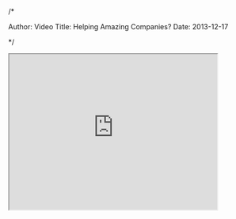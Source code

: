 /*

Author: Video
Title: Helping Amazing Companies?
Date:  2013-12-17

*/

<div class="movie">

<iframe width="420" height="315" src="http://www.youtube.com/v/tt_ZLD9ta-I?showinfo=0&amp;autoplay=0"></iframe>

</div>